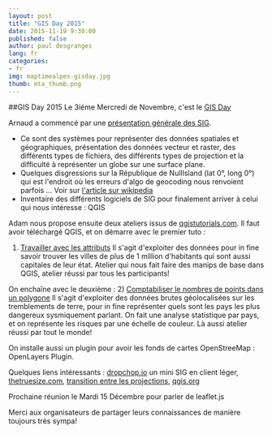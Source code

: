 ```yaml
---
layout: post
title: "GIS Day 2015"
date: 2015-11-19 9:30:00
published: false
author: paul desgranges
lang: fr
categories:
- fr
img: maptimealpes-gisday.jpg
thumb: mta_thumb.png
---
```


##GIS Day 2015
Le 3iéme Mercredi de Novembre, c'est le [GIS Day](http://www.gisday.com/)
<!--more-->
Arnaud a commencé par une [présentation générale des SIG](http://tsamaya.github.io/intro-sig/).
- Ce sont des systèmes pour représenter des données spatiales et géographiques, présentation des données vecteur et raster, des différents types de fichiers, des différents types de projection et la difficulté à représenter un globe sur une surface plane.
- Quelques disgressions sur la République de NullIsland (lat 0°, long 0°) qui est l'endroit où les erreurs d'algo de geocoding nous renvoient parfois ... Voir sur [l'article sur wikipedia](https://en.wikipedia.org/wiki/Null_Island)
- Inventaire des différents logiciels de SIG pour finalement arriver à celui qui nous intéresse : QGIS

Adam nous propose ensuite deux ateliers issus de [qgistutorials.com](http://www.qgistutorials.com).
Il faut avoir téléchargé QGIS, et on démarre avec le premier tuto :
1) [Travailler avec les attributs](http://www.qgistutorials.com/en/docs/working_with_attributes.html)
Il s'agit d'exploiter des données pour in fine savoir trouver les villes de plus de 1 million d'habitants qui sont aussi capitales de leur état. Atelier qui nous fait faire des manips de base dans QGIS, atelier réussi par tous les participants!

On enchaîne avec le deuxième :
2) [Comptabiliser le nombres de points dans un polygone](http://www.qgistutorials.com/en/docs/points_in_polygon.html)
Il s'agit d'exploiter des données brutes géolocalisées sur les tremblements de terre, pour in fine représenter quels sont les pays les plus dangereux sysmiquement parlant.
On fait une analyse statistique par pays, et on représente les risques par une échelle de couleur.
Là aussi atelier réussi par tout le monde!

On installe aussi un plugin pour avoir les fonds de cartes OpenStreeMap : OpenLayers Plugin.

Quelques liens intéressants : [dropchop.io](http://dropchop.io) un mini SIG en client léger, [thetruesize.com](http://thetruesize.com/), [transition entre les projections](https://www.jasondavies.com/maps/transition/), [qgis.org](http://qgis.org)

Prochaine réunion le Mardi 15 Décembre pour parler de leaflet.js

Merci aux organisateurs de partager leurs connaissances de manière toujours très sympa!

